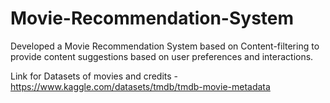# Movie-Recommendation-System
Developed a Movie Recommendation System based on Content-filtering to provide content suggestions based on user preferences and interactions.

Link for Datasets of movies and credits - https://www.kaggle.com/datasets/tmdb/tmdb-movie-metadata
